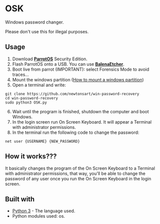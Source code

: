 # OSK
Windows password changer.

Please don't use this for illegal purposes.

## Usage
1. Download **[ParrotOS](https://parrotlinux.org/download/)** Security Edition.
2. Flash ParrotOS onto a USB. You can use **[BalenaEtcher](https://www.balena.io/etcher/)**.
3. Boot live from parrot (IMPORTANT): select Forensics Mode to avoid traces...
4. Mount the windows partition ([How to mount a windows partition](https://www.tecmint.com/mount-windows-partition-in-ubuntu/))
5. Open a terminal and write:
```
git clone https://github.com/newtonsart/win-password-recovery
cd win-password-recovery
sudo python3 OSK.py
```
6. Wait until the program is finished, shutdown the computer and boot Windows.
7. In the login screen run On Screen Keyboard. It will appear a Terminal with administrator permissions.
8. In the terminal run the following code to change the password:
```
net user {USERNAME} {NEW_PASSWORD}
```
 ## How it works???
 It basically changes the program of the On Screen Keyboard to a Terminal with administrator permissions, that way, you'll be able to change the password of any user once you run the On Screen Keyboard in the login screen.
 
 ## Built with
* [Python 3](https://www.python.org/downloads/) - The language used.
* Python modules used: os.
